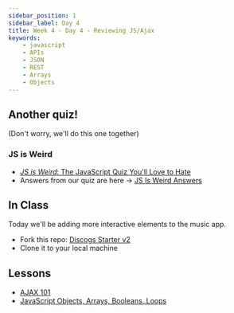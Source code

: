 ```yaml
---
sidebar_position: 1
sidebar_label: Day 4
title: Week 4 - Day 4 - Reviewing JS/Ajax
keywords:
    - javascript
    - APIs
    - JSON
    - REST
    - Arrays
    - Objects
---
```

<!-- markdownlint-disable no-trailing-punctuation -->

## Another quiz!

(Don't worry, we'll do this one together)

### JS is Weird

* [_JS is Weird_: The JavaScript Quiz You'll Love to Hate](https://jsisweird.com/)
* Answers from our quiz are here -> [JS Is Weird Answers](./JS_Is_Weird_answers.pdf)

## In Class

Today we'll be adding more interactive elements to the music app.

* Fork this repo: [Discogs Starter v2](https://github.com/carolinacodeschool/discogs-v2-starter)
* Clone it to your local machine

## Lessons

* [AJAX 101](/docs/lessons/building-interactive-uis/ajax-101/)
* [JavaScript Objects, Arrays, Booleans, Loops](/docs/lessons/solving-problems-using-code-js/objects-loops/)
